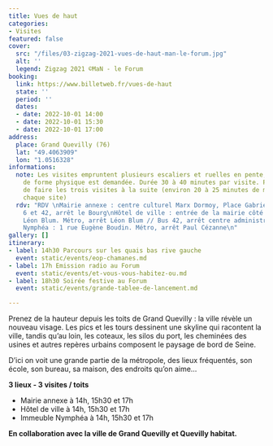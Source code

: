 ```yaml
---
title: Vues de haut
categories:
- Visites
featured: false
cover:
  src: "/files/03-zigzag-2021-vues-de-haut-man-le-forum.jpg"
  alt: ''
  legend: Zigzag 2021 ©MaN - le Forum
booking:
  link: https://www.billetweb.fr/vues-de-haut
  state: ''
  period: ''
  dates:
  - date: 2022-10-01 14:00
  - date: 2022-10-01 15:30
  - date: 2022-10-01 17:00
address:
  place: Grand Quevilly (76)
  lat: "49.4063909"
  lon: "1.0516328"
informations:
  note: Les visites empruntent plusieurs escaliers et ruelles en pente, un minimum
    de forme physique est demandée. Durée 30 à 40 minutes par visite. Possibilité
    de faire les trois visites à la suite (environ 20 à 25 minutes de marche entre
    chaque site)
  rdv: "RDV \nMairie annexe : centre culturel Marx Dormoy, Place Gabriel Perri. Bus
    6 et 42, arrêt le Bourg\nHôtel de ville : entrée de la mairie côté parking, av.
    Léon Blum. Métro, arrêt Léon Blum // Bus 42, arrêt centre administratif\nImmeuble
    Nymphéa : 1 rue Eugène Boudin. Métro, arrêt Paul Cézanne\n"
gallery: []
itinerary:
- label: 14h30 Parcours sur les quais bas rive gauche
  event: static/events/eop-chamanes.md
- label: 17h Emission radio au Forum
  event: static/events/et-vous-vous-habitez-ou.md
- label: 18h30 Soirée festive au Forum
  event: static/events/grande-tablee-de-lancement.md

---
```

Prenez de la hauteur depuis les toits de Grand Quevilly : la ville révèle un nouveau visage. Les pics et les tours dessinent une skyline qui racontent la ville, tandis qu’au loin, les coteaux, les silos du port, les cheminées des usines et autres repères urbains composent le paysage de bord de Seine.

D’ici on voit une grande partie de la métropole, des lieux fréquentés, son école, son bureau, sa maison, des endroits qu’on aime…

**3 lieux - 3 visites / toits**

* Mairie annexe à 14h, 15h30 et 17h
* Hôtel de ville à 14h, 15h30 et 17h
* Immeuble Nymphéa à 14h, 15h30 et 17h

**En collaboration avec la ville de Grand Quevilly et Quevilly habitat.**